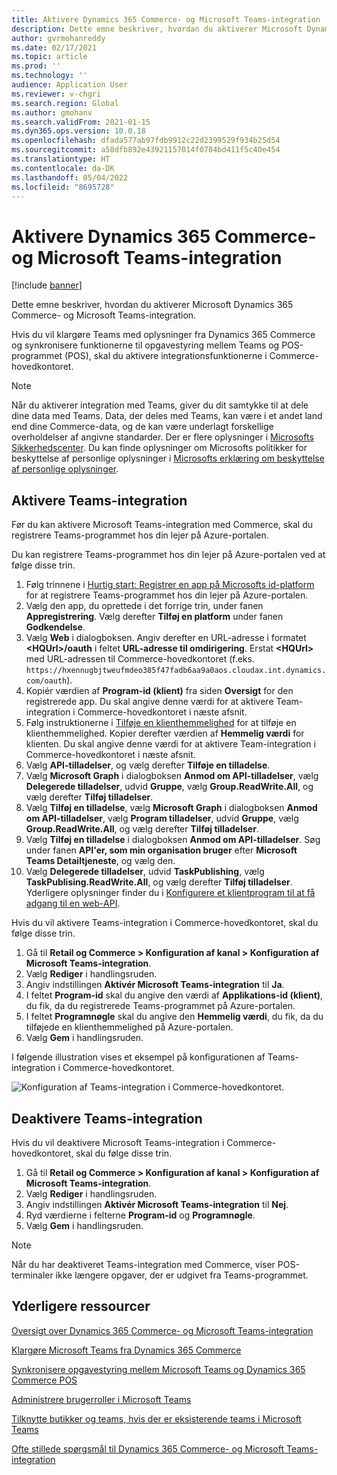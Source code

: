 ```yaml
---
title: Aktivere Dynamics 365 Commerce- og Microsoft Teams-integration
description: Dette emne beskriver, hvordan du aktiverer Microsoft Dynamics 365 Commerce- og Microsoft Teams-integration.
author: gvrmohanreddy
ms.date: 02/17/2021
ms.topic: article
ms.prod: ''
ms.technology: ''
audience: Application User
ms.reviewer: v-chgri
ms.search.region: Global
ms.author: gmohanv
ms.search.validFrom: 2021-01-15
ms.dyn365.ops.version: 10.0.18
ms.openlocfilehash: dfada577ab97fdb9912c22d2399529f934b25d54
ms.sourcegitcommit: a58dfb892e43921157014f0784bd411f5c40e454
ms.translationtype: HT
ms.contentlocale: da-DK
ms.lasthandoff: 05/04/2022
ms.locfileid: "8695728"
---
```

# <a name="enable-dynamics-365-commerce-and-microsoft-teams-integration"></a>Aktivere Dynamics 365 Commerce- og Microsoft Teams-integration

[!include [banner](includes/banner.md)]

Dette emne beskriver, hvordan du aktiverer Microsoft Dynamics 365 Commerce- og Microsoft Teams-integration.

Hvis du vil klargøre Teams med oplysninger fra Dynamics 365 Commerce og synkronisere funktionerne til opgavestyring mellem Teams og POS-programmet (POS), skal du aktivere integrationsfunktionerne i Commerce-hovedkontoret.

> [!NOTE]
> Når du aktiverer integration med Teams, giver du dit samtykke til at dele dine data med Teams. Data, der deles med Teams, kan være i et andet land end dine Commerce-data, og de kan være underlagt forskellige overholdelser af angivne standarder. Der er flere oplysninger i [Microsofts Sikkerhedscenter](https://www.microsoft.com/trust-center). Du kan finde oplysninger om Microsofts politikker for beskyttelse af personlige oplysninger i [Microsofts erklæring om beskyttelse af personlige oplysninger](https://aka.ms/privacy).

## <a name="enable-teams-integration"></a>Aktivere Teams-integration

Før du kan aktivere Microsoft Teams-integration med Commerce, skal du registrere Teams-programmet hos din lejer på Azure-portalen.

Du kan registrere Teams-programmet hos din lejer på Azure-portalen ved at følge disse trin.

1. Følg trinnene i [Hurtig start: Registrer en app på Microsofts id-platform](/azure/active-directory/develop/quickstart-register-app) for at registrere Teams-programmet hos din lejer på Azure-portalen.
1. Vælg den app, du oprettede i det forrige trin, under fanen **Appregistrering**. Vælg derefter **Tilføj en platform** under fanen **Godkendelse**.
1. Vælg **Web** i dialogboksen. Angiv derefter en URL-adresse i formatet **\<HQUrl\>/oauth** i feltet **URL-adresse til omdirigering**. Erstat **\<HQUrl\>** med URL-adressen til Commerce-hovedkontoret (f.eks. `https://hxennugbjtweufmdeo385f47fadb6aa9a0aos.cloudax.int.dynamics.com/oauth`).
1. Kopiér værdien af **Program-id (klient)** fra siden **Oversigt** for den registrerede app. Du skal angive denne værdi for at aktivere Team-integration i Commerce-hovedkontoret i næste afsnit.
1. Følg instruktionerne i [Tilføje en klienthemmelighed](/azure/active-directory/develop/quickstart-register-app#add-a-client-secret) for at tilføje en klienthemmelighed. Kopier derefter værdien af **Hemmelig værdi** for klienten. Du skal angive denne værdi for at aktivere Team-integration i Commerce-hovedkontoret i næste afsnit.
1. Vælg **API-tilladelser**, og vælg derefter **Tilføje en tilladelse**.
1. Vælg **Microsoft Graph** i dialogboksen **Anmod om API-tilladelser**, vælg **Delegerede tilladelser**, udvid **Gruppe**, vælg **Group.ReadWrite.All**, og vælg derefter **Tilføj tilladelser**.
1. Vælg **Tilføj en tilladelse**, vælg **Microsoft Graph** i dialogboksen **Anmod om API-tilladelser**, vælg **Program tilladelser**, udvid **Gruppe**, vælg **Group.ReadWrite.All**, og vælg derefter **Tilføj tilladelser**.
1. Vælg **Tilføj en tilladelse** i dialogboksen **Anmod om API-tilladelser**. Søg under fanen **API'er, som min organisation bruger** efter **Microsoft Teams Detailtjeneste**, og vælg den.
1. Vælg **Delegerede tilladelser**, udvid **TaskPublishing**, vælg **TaskPublising.ReadWrite.All**, og vælg derefter **Tilføj tilladelser**. Yderligere oplysninger finder du i [Konfigurere et klientprogram til at få adgang til en web-API](/azure/active-directory/develop/quickstart-configure-app-access-web-apis).

Hvis du vil aktivere Teams-integration i Commerce-hovedkontoret, skal du følge disse trin.

1. Gå til **Retail og Commerce \> Konfiguration af kanal \> Konfiguration af Microsoft Teams-integration**.
1. Vælg **Rediger** i handlingsruden.
1. Angiv indstillingen **Aktivér Microsoft Teams-integration** til **Ja**.
1. I feltet **Program-id** skal du angive den værdi af **Applikations-id (klient)**, du fik, da du registrerede Teams-programmet på Azure-portalen.
1. I feltet **Programnøgle** skal du angive den **Hemmelig værdi**, du fik, da du tilføjede en klienthemmelighed på Azure-portalen.
1. Vælg **Gem** i handlingsruden.

I følgende illustration vises et eksempel på konfigurationen af Teams-integration i Commerce-hovedkontoret.

![Konfiguration af Teams-integration i Commerce-hovedkontoret.](media/D365-Commerce-Microsoft-Teams-Configuration_with_disclaimer.png)

## <a name="disable-teams-integration"></a>Deaktivere Teams-integration

Hvis du vil deaktivere Microsoft Teams-integration i Commerce-hovedkontoret, skal du følge disse trin.

1. Gå til **Retail og Commerce \> Konfiguration af kanal \> Konfiguration af Microsoft Teams-integration**.
1. Vælg **Rediger** i handlingsruden.
3. Angiv indstillingen **Aktivér Microsoft Teams-integration** til **Nej**.
4. Ryd værdierne i felterne **Program-id** og **Programnøgle**.
1. Vælg **Gem** i handlingsruden.

> [!NOTE]
> Når du har deaktiveret Teams-integration med Commerce, viser POS-terminaler ikke længere opgaver, der er udgivet fra Teams-programmet.

## <a name="additional-resources"></a>Yderligere ressourcer

[Oversigt over Dynamics 365 Commerce- og Microsoft Teams-integration](commerce-teams-integration.md)

[Klargøre Microsoft Teams fra Dynamics 365 Commerce](provision-teams-from-commerce.md)

[Synkronisere opgavestyring mellem Microsoft Teams og Dynamics 365 Commerce POS](synchronize-tasks-teams-pos.md)

[Administrere brugerroller i Microsoft Teams](manage-user-roles-teams.md)

[Tilknytte butikker og teams, hvis der er eksisterende teams i Microsoft Teams](map-stores-existing-teams.md)

[Ofte stillede spørgsmål til Dynamics 365 Commerce- og Microsoft Teams-integration](teams-integration-faq.md)
